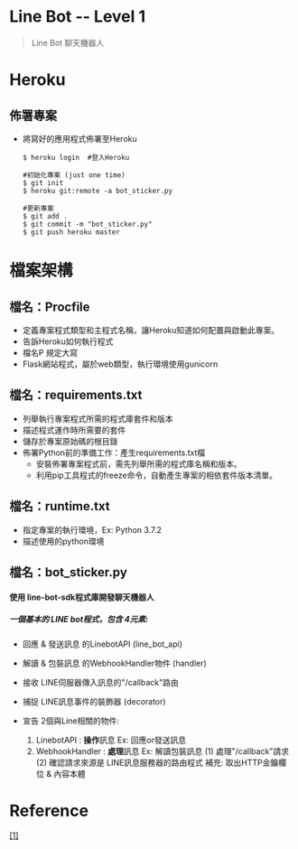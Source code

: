 # Line Bot -- Level 1

> Line Bot 聊天機器人


# Heroku

## 佈署專案
* 將寫好的應用程式佈署至Heroku
    ```
    $ heroku login  #登入Heroku

    #初始化專案 (just one time)
    $ git init  
    $ heroku git:remote -a bot_sticker.py

    #更新專案
    $ git add .
    $ git commit -m "bot_sticker.py"
    $ git push heroku master
    ```


# 檔案架構

## 檔名：Procfile
* 定義專案程式類型和主程式名稱，讓Heroku知道如何配置與啟動此專案。
* 告訴Heroku如何執行程式
* 檔名P 規定大寫
* Flask網站程式，屬於web類型，執行環境使用gunicorn


## 檔名：requirements.txt
* 列舉執行專案程式所需的程式庫套件和版本
* 描述程式運作時所需要的套件
* 儲存於專案原始碼的根目錄
* 佈署Python前的準備工作：產生requirements.txt檔
  * 安裝佈署專案程式前，需先列舉所需的程式庫名稱和版本。
  * 利用pip工具程式的freeze命令，自動產生專案的相依套件版本清單。


## 檔名：runtime.txt
* 指定專案的執行環境，Ex: Python 3.7.2
* 描述使用的python環境


## 檔名：bot_sticker.py

#### 使用 line-bot-sdk程式庫開發聊天機器人
##### 一個基本的 LINE bot程式，包含 4元素:
* 回應 & 發送訊息 的LinebotAPI (line_bot_api)
* 解讀 & 包裝訊息 的WebhookHandler物件 (handler)
* 接收 LINE伺服器傳入訊息的"/callback"路由
* 捕捉 LINE訊息事件的裝飾器 (decorator)



* 宣告 2個與Line相關的物件:
  1. LinebotAPI :  **操作**訊息 Ex: 回應or發送訊息
  2. WebhookHandler :  **處理**訊息  Ex: 解讀包裝訊息
     (1) 處理"/callback"請求
     (2) 確認請求來源是 LINE訊息服務器的路由程式
     補充: 取出HTTP金鑰欄位 & 內容本體


# Reference
[[1] ]()



